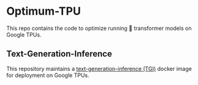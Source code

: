 # Optimum-TPU

This repo contains the code to optimize running 🤗 transformer models on Google TPUs.

## Text-Generation-Inference

This repository maintains a [text-generation-inference (TGI)](https://github.com/huggingface/optimum-neuron/tree/main/text-generation-inference) docker image for deployment on Google TPUs.
